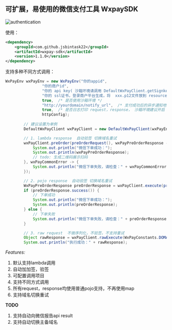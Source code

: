 ## 可扩展，易使用的微信支付工具 WxpaySDK

![authentication](https://raw.githubusercontent.com/jsbintask22/static/master/wxpay/wxpay.png)

使用：
```xml
<dependency>
    <groupId>com.github.jsbintask22</groupId>
    <artifactId>wxpay-sdk</artifactId>
    <version>1.1.0</version>
</dependency>
```

支持多种不同方式调用：
```java
WxPayEnv wxPayEnv = new WxPayEnv("你的appid",
                "你的商户id",
                "你的 api key( 沙箱环境请调用 DefaultWxPayClient.getSignkey()或者postman手动获取， 线上环境登录微信商户平台获取",
                "你的 ssl证书，登录商户平台生成，将  xxx.p12文件放到 resources目录下",
                true,  /* 是否使用沙箱环境 */
                "http://yourdomain/notify_url",  /* 支付成功后的异步通知地址 */
                true,  /* 是否日志打印 request，response， 沙箱环境建议开启 */
                httpConfig);
        
        // 建议设置为单例
        DefaultWxPayClient wxPayClient = new DefaultWxPayClient(wxPayEnv);

        // 1. lambda response  自动验签 切换域名重试
        wxPayClient.preOrder(preOrderRequest(), wxPayPreOrderResponse -> {
            System.out.println("微信下单成功：");
            System.out.println(wxPayPreOrderResponse);
            // todo: 生成二维码展示扫码
        }, wxPayCommonError -> {
            System.out.println("微信下单失败，请检查：" + wxPayCommonError);
        });

        // 2. pojo response  自动验签 切换域名重试
        WxPayPreOrderResponse preOrderResponse = wxPayClient.execute(preOrderRequest());
        if (preOrderResponse.success()) {
            // 下单成功
            System.out.println("微信下单成功：");
            System.out.println(preOrderResponse);
        } else {
            // 下单失败
            System.out.println("微信下单失败，请检查：" + preOrderResponse.getErrCode() + " : " + preOrderResponse.getErrCodeDes());
        }

        // 3. raw request  不做序列化，不验签，不支持重试
        Object rawResponse = wxPayClient.rawExecute(WxPayConstants.DOMAIN_API, preOrderRequest(), wxPayEnv.debugRequestBody());
        System.out.println("执行成功：" + rawResponse);
```


*Features:*
1. 默认支持lambda调用
2. 自动加加签，验签
3. 可配置调用项目
4. 支持不同方式调用
5. 所有request，response均使用普通pojo支持，不再使用map
6. 支持域名切换重试

**TODO**
1. 支持自动向微信报告api result
2. 支持自动切换主备域名
